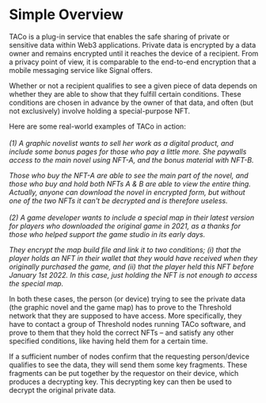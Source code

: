 # Simple Overview

TACo is a plug-in service that enables the safe sharing of private or sensitive data within Web3 applications. Private data is encrypted by a data owner and remains encrypted until it reaches the device of a recipient. From a privacy point of view, it is comparable to the end-to-end encryption that a mobile messaging service like Signal offers.&#x20;

Whether or not a recipient qualifies to see a given piece of data depends on whether they are able to show that they fulfill certain conditions. These conditions are chosen in advance by the owner of that data, and often (but not exclusively) involve holding a special-purpose NFT.&#x20;

Here are some real-world examples of TACo in action: \
\
_(1) A graphic novelist wants to sell her work as a digital product, and include some bonus pages for those who pay a little more. She paywalls access to the main novel using NFT-A, and the bonus material with NFT-B._&#x20;

_Those who buy the NFT-A are able to see the main part of the novel, and those who buy and hold both NFTs A & B are able to view the entire thing. Actually, anyone can download the novel in encrypted form, but without one of the two NFTs it can't be decrypted and is therefore useless._ \
\
_(2) A game developer wants to include a special map in their latest version for players who downloaded the original game in 2021, as a thanks for those who helped support the game studio in its early days._&#x20;

_They encrypt the map build file and link it to two conditions; (i) that the player holds an NFT in their wallet that they would have received when they originally purchased the game, and (ii) that the player held this NFT before January 1st 2022. In this case, just holding the NFT is not enough to access the special map._&#x20;

In both these cases, the person (or device) trying to see the private data (the graphic novel and the game map) has to prove to the Threshold network that they are supposed to have access. More specifically, they have to contact a group of Threshold nodes running TACo software, and prove to them that they hold the correct NFTs – and satisfy any other specified conditions, like having held them for a certain time.&#x20;

If a sufficient number of nodes confirm that the requesting person/device qualifies to see the data, they will send them some key fragments. These fragments can be put together by the requestor on their device, which produces a decrypting key. This decrypting key can then be used to decrypt the original private data.
